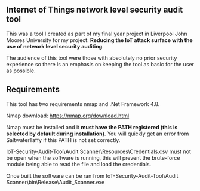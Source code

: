 

## Internet of Things network level security audit tool


This was a tool I created as part of my final year project in Liverpool John Moores University for my project: **Reducing the IoT attack surface with the use of network level security auditing**.

The audience of this tool were those with absolutely no prior security experience so there is an emphasis on keeping the tool as basic for the user as possible.

## Requirements

This tool has two requirements nmap and .Net Framework 4.8. 

Nmap download: https://nmap.org/download.html

Nmap must be installed and it **must have the PATH registered (this is selected by default during installation)**. You will quickly get an error from SaltwaterTaffy if this PATH is not set correctly.

IoT-Security-Audit-Tool\Audit Scanner\Resources\Credentials.csv must not be open when the software is running, this will prevent the brute-force module being able to read the file and load the credentials.

Once built the software can be ran from IoT-Security-Audit-Tool\Audit Scanner\bin\Release\Audit_Scanner.exe
